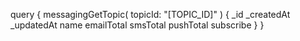 query {
    messagingGetTopic(
        topicId: "[TOPIC_ID]"
    ) {
        _id
        _createdAt
        _updatedAt
        name
        emailTotal
        smsTotal
        pushTotal
        subscribe
    }
}
